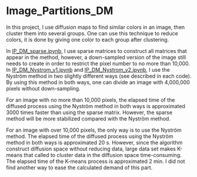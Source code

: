 # Image_Partitions_DM

In this project, I use diffusion maps to find similar colors in an image, then cluster them into several groups. One can use this technique to reduce colors, it is done by giving one color to each group after clustering.

In [IP_DM_sparse.ipynb](IP_DM_sparse.ipynb), I use sparse matrices to construct all matrices that appear in the method, however, a down-sampled version of the image still needs to create in order to restrict the pixel number to no more than 10,000. In [IP_DM_Nystrom_v1.ipynb](IP_DM_Nystrom_v1.ipynb) and [IP_DM_Nystrom_v2.ipynb](IP_DM_Nystrom_v2.ipynb), I use the Nyström method in two slightly different ways (see described in each code). By using this method in both ways, one can divide an image with 4,000,000 pixels without down-sampling. 

For an image with no more than 10,000 pixels, the elapsed time of the diffused process using the Nyström method in both ways is approximated 3000 times faster than using the sparse matrix. However, the sparse method will be more stabilized compared with the Nyström method.

For an image with over 10,000 pixels, the only way is to use the Nyström method. The elapsed time of the diffused process using the Nyström method in both ways is approximated 20 s. However, since the algorithm construct diffusion space without reducing data, large data set makes K-means that called to cluster data in the diffusion space time-consuming. The elapsed time of the K-means process is approximated 2 min. I did not find another way to ease the calculated demand of this part.

